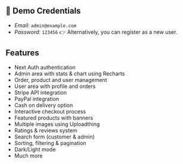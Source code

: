 ## 🔐 Demo Credentials
- *Email:* `admin@example.com`  
- *Password:* `123456`
👉 Alternatively, you can register as a new user.

## Features
-   Next Auth authentication
-   Admin area with stats & chart using Recharts
-   Order, product and user management
-   User area with profile and orders
-   Stripe API integration
-   PayPal integration
-   Cash on delivery option
-   Interactive checkout process
-   Featured products with banners
-   Multiple images using Uploadthing
-   Ratings & reviews system
-   Search form (customer & admin)
-   Sorting, filtering & pagination
-   Dark/Light mode
-   Much more

